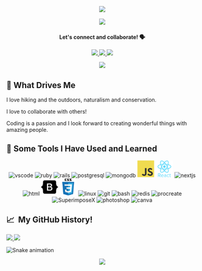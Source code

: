 <p align="center">
  <img src="https://capsule-render.vercel.app/api?type=waving&color=timeGradient&text=Hello!&height=100&section=header"/>
</p>

<p align="center" dir="auto">
  <a href="https://github.com/DenverCoder1/readme-typing-svg">
    <img src="https://readme-typing-svg.demolab.com/?lines=Full-stack%20web%20developer;Cultivating%20curiosity;Learning%20regularly&font=Fira%20Code&amp;center=true&amp;width=440&amp;height=45&amp;color=f75c7e&amp;vCenter=true&amp;size=22&amp;pause=1000" style="max-width: 100%;">
  </a>
</p>

<h4 align="center">
  Let's connect and collaborate! 🗣
</h4>

<p align="center">
<a href="https://www.linkedin.com/in/pazdel-development/">
  <img height="50" src="https://cdn3.iconfinder.com/data/icons/free-social-icons/67/Untitled-11-512.png"/>
</a>
<a href="https://www.alltrails.com/members/kyle-pazdel">
  <img height="50" src="https://res.cloudinary.com/crunchbase-production/image/upload/c_lpad,h_256,w_256,f_auto,q_auto:eco,dpr_1/v1503357595/lxcxqauiiwjk44gnunug.png"/>
</a>
<a href="https://twitter.com/KylePazdel">
  <img height="50" src="https://cdn1.iconfinder.com/data/icons/social-media-hexagon-1/1024/twitter-512.png"/>
</a>
</p>

<p align="center">
  <img src= "https://i.pinimg.com/originals/e4/26/70/e426702edf874b181aced1e2fa5c6cde.gif">
</p>

<p align="center">
  <h2> 🚙 What Drives Me</h2>
  <p> I love hiking and the outdoors, naturalism and conservation.</p>
  <p> I love to collaborate with others!</p>
  <p> Coding is a passion and I look forward to creating wonderful things with amazing people.</p>
</p>


<h2> 💫 Some Tools I Have Used and Learned</h2>
<p align="center">
<img src="https://cdn.jsdelivr.net/gh/devicons/devicon/icons/vscode/vscode-original.svg" alt="vscode" width="45" height="45"/>
<img src="https://cdn.jsdelivr.net/gh/devicons/devicon/icons/ruby/ruby-plain.svg" alt="ruby" width="45" height="45"/>
<img src="https://cdn.jsdelivr.net/gh/devicons/devicon/icons/rails/rails-plain.svg" alt="rails" width="45" height="45"/>
<img src="https://cdn.jsdelivr.net/gh/devicons/devicon/icons/postgresql/postgresql-original-wordmark.svg" alt="postgresql" width="45" height="45"/>
<img src="https://cdn.jsdelivr.net/gh/devicons/devicon/icons/mongodb/mongodb-plain-wordmark.svg" alt="mongodb" width="45" height="45"/>
<img src="https://raw.githubusercontent.com/devicons/devicon/master/icons/javascript/javascript-original.svg" alt="javascript" width="45" height="45" />
<img src="https://raw.githubusercontent.com/devicons/devicon/master/icons/react/react-original-wordmark.svg" alt="react" width="45" height="45" />
<img src="https://res.cloudinary.com/startup-grind/image/upload/c_fill,dpr_2.0,f_auto,g_center,q_auto:good/v1/gcs/platform-data-dsc/events/nextjs-boilerplate-logo.png" alt="nextjs" width="45" height="45" />
<img src="https://cdn.jsdelivr.net/gh/devicons/devicon/icons/html5/html5-original.svg" alt="html" width="45" height="45"/>
<img src="https://raw.githubusercontent.com/devicons/devicon/master/icons/bootstrap/bootstrap-plain.svg" alt="bootstrap" width="45" height="45" />
<img src="https://raw.githubusercontent.com/devicons/devicon/master/icons/css3/css3-original-wordmark.svg" alt="css3" width="45" height="45" />
<img src="https://cdn.jsdelivr.net/gh/devicons/devicon/icons/linux/linux-original.svg" alt="linux" width="45" height="45"/>       
<img src="https://cdn.jsdelivr.net/gh/devicons/devicon/icons/git/git-original.svg" alt="git" width="45" height="45"/>
<img src="https://cdn.jsdelivr.net/gh/devicons/devicon/icons/bash/bash-original.svg" alt="bash" width="45" height="45"/>
<img src="https://cdn.jsdelivr.net/gh/devicons/devicon/icons/redis/redis-original-wordmark.svg" alt="redis" width="45" height="45"/>
<img src="https://assets.procreate.art/img/procreate-icon-search-display.png" alt="procreate" width="45" height="45"/>
<img src="https://cdn.jim-nielsen.com/ios/512/superimpose-x-2020-01-22.png" alt="SuperimposeX" width="45" height="45"/>
<img src="https://cdn.jsdelivr.net/gh/devicons/devicon/icons/photoshop/photoshop-plain.svg" alt="photoshop" width="45" height="45"/>
<img src="https://cdn.jsdelivr.net/gh/devicons/devicon/icons/canva/canva-original.svg" alt="canva" width="45" height="45"/>
</p>


<h2> 📈 &nbsp;My GitHub History!</h2>
<a href="https://github.com/kyle-pazdel">
  <img height="180em" src="https://github-readme-stats.vercel.app/api?username=kyle-pazdel&theme=noctis_minimus&show_icons=true" />
</a>
<a href="https://github.com/kyle-pazdel">
  <img height="180em" src="https://github-readme-stats.vercel.app/api/top-langs/?username=kyle-pazdel&theme=noctis_minimus&layout=compact" />
</a>

![Snake animation](https://github.com/thepiyushmalhotra/thepiyushmalhotra/blob/output/github-contribution-grid-snake.svg)


<p align="center">
  <img src="https://capsule-render.vercel.app/api?type=waving&color=timeGradient&height=100&section=footer"/>
</p>

<!--
**kyle-pazdel/kyle-pazdel** is a ✨ _special_ ✨ repository because its `README.md` (this file) appears on your GitHub profile.

Here are some ideas to get you started:

- 🔭 I’m currently working on ...
- 🌱 I’m currently learning ...
- 👯 I’m looking to collaborate on ...
- 🤔 I’m looking for help with ...
- 💬 Ask me about ...
- 📫 How to reach me: ...
- 😄 Pronouns: ...
- ⚡ Fun fact: ...
-->
